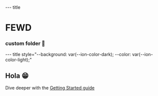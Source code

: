 --- title

# FEWD

### custom folder 🚀

--- title style="--background: var(--ion-color-dark); --color: var(--ion-color-light);"

## Hola 😁

Dive deeper with the [Getting Started guide](https://docs.deckdeckgo.com/docs)
